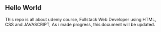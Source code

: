 ## Hello World

<p>This repo is all about udemy course, Fullstack Web Developer using HTML, CSS and JAVASCRIPT, As i made progress, this document will be updated.</p>

